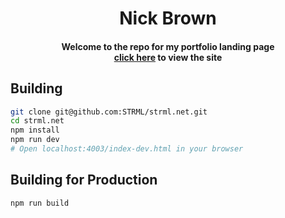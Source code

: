 <h1 align="center">Nick Brown</h1>

<h4 align="center">Welcome to the repo for my portfolio landing page<br><a href="https://para-programmer.github.io" target="blank">click here</a> to view the site</h4>


Building
--------

```bash
git clone git@github.com:STRML/strml.net.git
cd strml.net
npm install
npm run dev
# Open localhost:4003/index-dev.html in your browser
```

Building for Production
--------

```bash
npm run build
```
